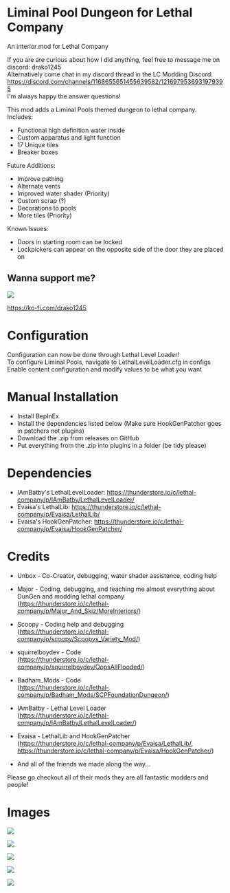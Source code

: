 # Liminal Pool Dungeon for Lethal Company
An interior mod for Lethal Company

If you are are curious about how I did anything, feel free to message me on discord: drako1245  
Alternatively come chat in my discord thread in the LC Modding Discord: https://discord.com/channels/1168655651455639582/1216979536931979395  
I'm always happy the answer questions!  

This mod adds a Liminal Pools themed dungeon to lethal company.
Includes:
- Functional high definition water inside
- Custom apparatus and light function
- 17 Unique tiles
- Breaker boxes

Future Additions:
- Improve pathing
- Alternate vents 
- Improved water shader (Priority)
- Custom scrap (?)
- Decorations to pools
- More tiles (Priority)

Known Issues:
- Doors in starting room can be locked
- Lockpickers can appear on the opposite side of the door they are placed on


## Wanna support me?
![](https://i.imgur.com/Hlyjv6M.png)

https://ko-fi.com/drako1245

# Configuration
Configuration can now be done through Lethal Level Loader!  
To configure Liminal Pools, navigate to LethalLevelLoader.cfg in configs  
Enable content configuration and modify values to be what you want  

# Manual Installation
- Install BepInEx
- Install the dependencies listed below (Make sure HookGenPatcher goes in patchers not plugins)
- Download the .zip from releases on GitHub
- Put everything from the .zip into plugins in a folder (be tidy please)

# Dependencies
- IAmBatby's LethalLevelLoader: https://thunderstore.io/c/lethal-company/p/IAmBatby/LethalLevelLoader/
- Evaisa's LethalLib: https://thunderstore.io/c/lethal-company/p/Evaisa/LethalLib/
- Evaisa's HookGenPatcher: https://thunderstore.io/c/lethal-company/p/Evaisa/HookGenPatcher/

# Credits
- Unbox - Co-Creator, debugging, water shader assistance, coding help

- Major - Coding, debugging, and teaching me almost everything about DunGen and modding lethal company  
  (https://thunderstore.io/c/lethal-company/p/Major_And_Skiz/MoreInteriors/)
- Scoopy - Coding help and debugging  
  (https://thunderstore.io/c/lethal-company/p/scoopy/Scoopys_Variety_Mod/)
- squirrelboydev - Code  
  (https://thunderstore.io/c/lethal-company/p/squirrelboydev/OopsAllFlooded/)
- Badham_Mods - Code  
  (https://thunderstore.io/c/lethal-company/p/Badham_Mods/SCPFoundationDungeon/)
- IAmBatby - Lethal Level Loader  
  (https://thunderstore.io/c/lethal-company/p/IAmBatby/LethalLevelLoader/)
- Evaisa - LethalLib and HookGenPatcher  
  (https://thunderstore.io/c/lethal-company/p/Evaisa/LethalLib/,  
  https://thunderstore.io/c/lethal-company/p/Evaisa/HookGenPatcher/)
- And all of the friends we made along the way...

Please go checkout all of their mods they are all fantastic modders and people!

# Images
![](https://i.imgur.com/IIAOKG4.png)

![](https://i.imgur.com/sjeLg01.png)

![](https://i.imgur.com/DgtDgTl.png)

![](https://i.imgur.com/5yI21vP.png)

![](https://i.imgur.com/KBUzcAB.png)
